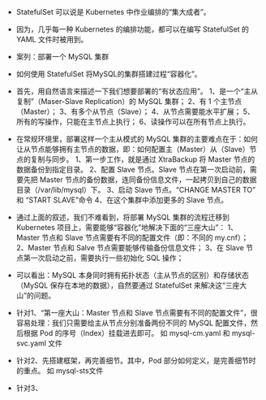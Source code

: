 
- StatefulSet 可以说是 Kubernetes 中作业编排的“集大成者”。 
- 因为，几乎每一种 Kubernetes 的编排功能，都可以在编写 StatefulSet 的 YAML 文件时被用到。 
- 案列：部署一个 MySQL 集群
- 如何使用 StatefulSet 将MySQL的集群搭建过程“容器化”。
- 首先，用自然语言来描述一下我们想要部署的“有状态应用”。
1、是一个“主从复制”（Maser-Slave Replication）的 MySQL 集群；
2、有 1 个主节点（Master）；
3、有多个从节点（Slave）；
4、从节点需要能水平扩展；
5、所有的写操作，只能在主节点上执行；
6、读操作可以在所有节点上执行。



- 在常规环境里，部署这样一个主从模式的 MySQL 集群的主要难点在于：如何让从节点能够拥有主节点的数据，即：如何配置主（Master）从（Slave）节点的复制与同步。
1、第一步工作，就是通过 XtraBackup 将 Master 节点的数据备份到指定目录。
2、配置 Slave 节点。Slave 节点在第一次启动前，需要先把 Master 节点的备份数据，连同备份信息文件，一起拷贝到自己的数据目录（/var/lib/mysql）下。
3、启动 Slave 节点。“CHANGE MASTER TO” 和 “START SLAVE”命令
4、在这个集群中添加更多的 Slave 节点。
- 通过上面的叙述，我们不难看到，将部署 MySQL 集群的流程迁移到 Kubernetes 项目上，需要能够“容器化”地解决下面的“三座大山”：
1、Master 节点和 Slave 节点需要有不同的配置文件（即：不同的 my.cnf）；
2、Master 节点和 Salve 节点需要能够传输备份信息文件；
3、在 Slave 节点第一次启动之前，需要执行一些初始化 SQL 操作；

- 可以看出：MySQL 本身同时拥有拓扑状态（主从节点的区别）和存储状态（MySQL 保存在本地的数据），自然要通过 StatefulSet 来解决这“三座大山”的问题。

- 针对1、“第一座大山：Master 节点和 Slave 节点需要有不同的配置文件”，很容易处理：我们只需要给主从节点分别准备两份不同的 MySQL 配置文件，然后根据 Pod 的序号（Index）挂载进去即可。
如 mysql-cm.yaml 和 mysql-svc.yaml 文件
- 针对2、先搭建框架，再完善细节。其中，Pod 部分如何定义，是完善细节时的重点。
如 mysql-sts文件
- 针对3、


